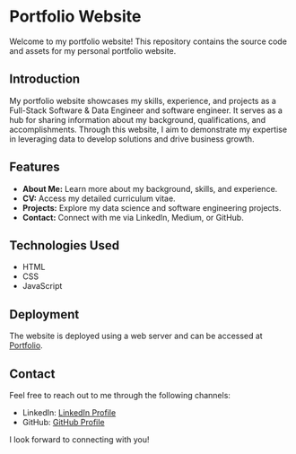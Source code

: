 
# Portfolio Website

Welcome to my portfolio website! This repository contains the source code and assets for my personal portfolio website.

## Introduction

My portfolio website showcases my skills, experience, and projects as a Full-Stack Software & Data Engineer and software engineer. It serves as a hub for sharing information about my background, qualifications, and accomplishments. Through this website, I aim to demonstrate my expertise in leveraging data to develop solutions and drive business growth.

## Features

- **About Me:** Learn more about my background, skills, and experience.
- **CV:** Access my detailed curriculum vitae.
- **Projects:** Explore my data science and software engineering projects.
- **Contact:** Connect with me via LinkedIn, Medium, or GitHub.

## Technologies Used

- HTML
- CSS
- JavaScript

## Deployment

The website is deployed using a web server and can be accessed at [Portfolio](https://sairakeshreddy.netlify.app/).


## Contact

Feel free to reach out to me through the following channels:

- LinkedIn: [LinkedIn Profile](https://www.linkedin.com/in/ankushkappe/)
- GitHub: [GitHub Profile](https://github.com/ankushkappe)

I look forward to connecting with you!

